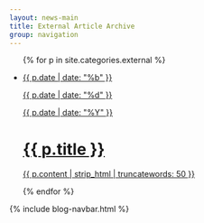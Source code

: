```yaml
---
layout: news-main
title: External Article Archive
group: navigation
---
```


<div class="ninecol">
	<ul class="newsContainer">
		{% for p in site.categories.external %}
			<li>
				<a href="{{ site.baseurl }}{{ p.url }}">
					<div class="newsDate">
						<p>{{ p.date | date: "%b" }}</p>
						<p>{{ p.date | date: "%d" }}</p>
						<p>{{ p.date | date: "%Y" }}</p>
					</div>
					<div class="newsContent">
						<h1>{{ p.title }}</h1>
						<p>{{ p.content | strip_html | truncatewords: 50 }}</p>
					</div>
				</a>
			</li>
		{% endfor %}
	</ul>
</div>

{% include blog-navbar.html %}
